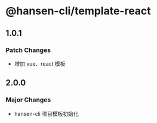 # @hansen-cli/template-react

## 1.0.1

### Patch Changes

- 增加 vue、react 模板

## 2.0.0

### Major Changes

- hansen-cli 项目模板初始化
